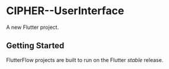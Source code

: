 # CIPHER--UserInterface

A new Flutter project.

## Getting Started

FlutterFlow projects are built to run on the Flutter _stable_ release.
